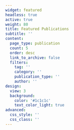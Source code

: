 ```yaml
---
widget: featured
headless: true
active: true
weight: 80
title: Featured Publications
subtitle: ''
content:
  page_type: publication
  count: 5
  order: desc
  link_to_archive: false
  filters:
    tag: ''
    category: ''
    publication_type: ''
    author: ''
design:
  view: 3
  background:
    color: '#1c1c1c'
    text_color_light: true
advanced:
  css_style: ''
  css_class: ''
---
```

